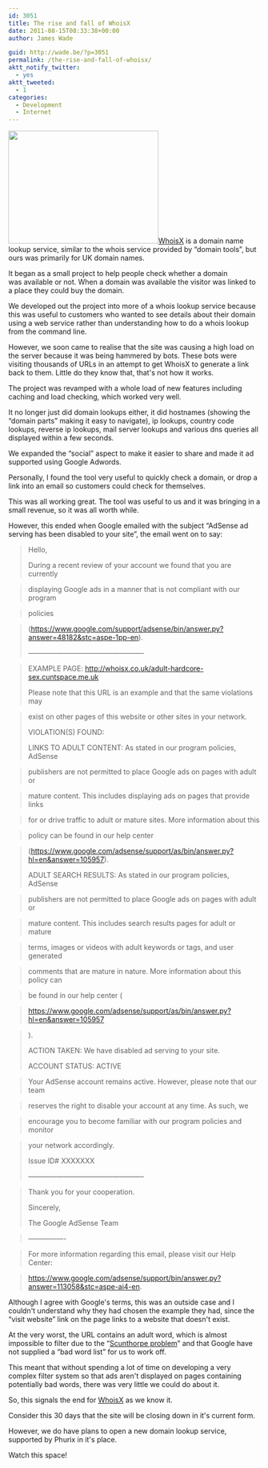 ```yaml
---
id: 3051
title: The rise and fall of WhoisX
date: 2011-08-15T08:33:38+00:00
author: James Wade

guid: http://wade.be/?p=3051
permalink: /the-rise-and-fall-of-whoisx/
aktt_notify_twitter:
  - yes
aktt_tweeted:
  - 1
categories:
  - Development
  - Internet
---
```

<p class="lead">
  <a href="http://wade.be/upload/fail.png"><img class="alignright size-medium wp-image-3143" title="Fail narwhal" src="http://wade.be/upload/fail-300x225.png" alt="" width="300" height="225" srcset="http://wade.be/upload/fail-300x225.png 300w, http://wade.be/upload/fail.png 500w" sizes="(max-width: 300px) 100vw, 300px" /></a><a href="http://whoisx.co.uk/">WhoisX</a> is a domain name lookup service, similar to the whois service provided by &#8220;domain tools&#8221;, but ours was primarily for UK domain names.
</p>

It began as a small project to help people check whether a domain was available or not. When a domain was available the visitor was linked to a place they could buy the domain.

<!--more-->We developed out the project into more of a whois lookup service because this was useful to customers who wanted to see details about their domain using a web service rather than understanding how to do a whois lookup from the command line.

However, we soon came to realise that the site was causing a high load on the server because it was being hammered by bots. These bots were visiting thousands of URLs in an attempt to get WhoisX to generate a link back to them. Little do they know that, that's not how it works.

The project was revamped with a whole load of new features including caching and load checking, which worked very well.

It no longer just did domain lookups either, it did hostnames (showing the &#8220;domain parts&#8221; making it easy to navigate), ip lookups, country code lookups, reverse ip lookups, mail server lookups and various dns queries all displayed within a few seconds.

We expanded the &#8220;social&#8221; aspect to make it easier to share and made it ad supported using Google Adwords.

Personally, I found the tool very useful to quickly check a domain, or drop a link into an email so customers could check for themselves.

This was all working great. The tool was useful to us and it was bringing in a small revenue, so it was all worth while.

However, this ended when Google emailed with the subject &#8220;AdSense ad serving has been disabled to your site&#8221;, the email went on to say:

> Hello,
> 
> During a recent review of your account we found that you are currently
  
> displaying Google ads in a manner that is not compliant with our program
  
> policies
  
> (<https://www.google.com/support/adsense/bin/answer.py?answer=48182&stc=aspe-1pp-en>).
> 
> &#8212;&#8212;&#8212;&#8212;&#8212;&#8212;&#8212;&#8212;&#8212;&#8212;&#8212;&#8212;&#8212;&#8212;&#8212;&#8212;&#8211;
  
> EXAMPLE PAGE: <http://whoisx.co.uk/adult-hardcore-sex.cuntspace.me.uk>
> 
> Please note that this URL is an example and that the same violations may
  
> exist on other pages of this website or other sites in your network.
> 
> VIOLATION(S) FOUND:
> 
> LINKS TO ADULT CONTENT: As stated in our program policies, AdSense
  
> publishers are not permitted to place Google ads on pages with adult or
  
> mature content. This includes displaying ads on pages that provide links
  
> for or drive traffic to adult or mature sites. More information about this
  
> policy can be found in our help center
  
> (<https://www.google.com/adsense/support/as/bin/answer.py?hl=en&answer=105957>).
> 
> ADULT SEARCH RESULTS: As stated in our program policies, AdSense
  
> publishers are not permitted to place Google ads on pages with adult or
  
> mature content. This includes search results pages for adult or mature
  
> terms, images or videos with adult keywords or tags, and user generated
  
> comments that are mature in nature. More information about this policy can
  
> be found in our help center (
  
> <https://www.google.com/adsense/support/as/bin/answer.py?hl=en&answer=105957>
  
> ).
> 
> ACTION TAKEN: We have disabled ad serving to your site.
> 
> ACCOUNT STATUS: ACTIVE
  
> Your AdSense account remains active. However, please note that our team
  
> reserves the right to disable your account at any time. As such, we
  
> encourage you to become familiar with our program policies and monitor
  
> your network accordingly.
> 
> Issue ID# XXXXXXX
> 
> &#8212;&#8212;&#8212;&#8212;&#8212;&#8212;&#8212;&#8212;&#8212;&#8212;&#8212;&#8212;&#8212;&#8212;&#8212;&#8212;&#8211;
  
> Thank you for your cooperation.
> 
> Sincerely,
> 
> The Google AdSense Team
  
> &#8212;&#8212;&#8212;&#8212;&#8212;-
  
> For more information regarding this email, please visit our Help Center:
  
> <https://www.google.com/adsense/support/bin/answer.py?answer=113058&stc=aspe-ai4-en>.

Although I agree with Google's terms, this was an outside case and I couldn't understand why they had chosen the example they had, since the &#8220;visit website&#8221; link on the page links to a website that doesn't exist.

At the very worst, the URL contains an adult word, which is almost impossible to filter due to the &#8220;[Scunthorpe problem](http://en.wikipedia.org/wiki/Scunthorpe_problem)&#8221; and that Google have not supplied a &#8220;bad word list&#8221; for us to work off.

This meant that without spending a lot of time on developing a very complex filter system so that ads aren't displayed on pages containing potentially bad words, there was very little we could do about it.

So, this signals the end for [WhoisX](http://whoisx.co.uk/) as we know it.

Consider this 30 days that the site will be closing down in it's current form.

However, we do have plans to open a new domain lookup service, supported by Phurix in it's place.

Watch this space!